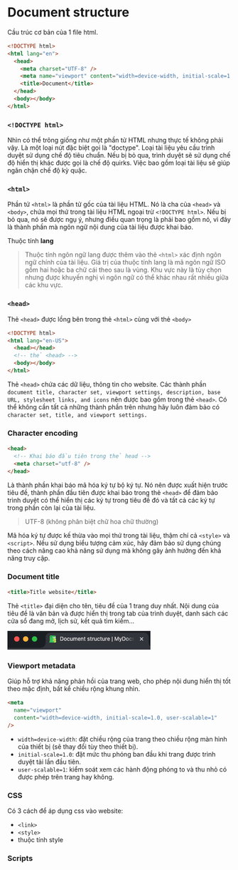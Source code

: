 # Document structure

Cầu trúc cơ bản của 1 file html.

```html
<!DOCTYPE html>
<html lang="en">
  <head>
    <meta charset="UTF-8" />
    <meta name="viewport" content="width=device-width, initial-scale=1.0" />
    <title>Document</title>
  </head>
  <body></body>
</html>
```

### `<!DOCTYPE html>`

Nhìn có thể trông giống như một phần tử HTML nhưng thực tế không phải vậy. Là một loại nút đặc biệt gọi là "doctype". Loại tài liệu yêu cầu trình duyệt sử dụng chế độ tiêu chuẩn. Nếu bị bỏ qua, trình duyệt sẽ sử dụng chế độ hiển thị khác được gọi là chế độ quirks. Việc bao gồm loại tài liệu sẽ giúp ngăn chặn chế độ kỳ quặc.

### `<html>`

Phần tử `<html>` là phần tử gốc của tài liệu HTML. Nó là cha của `<head>` và `<body>`, chứa mọi thứ trong tài liệu HTML ngoại trừ `<!DOCTYPE html>`. Nếu bị bỏ qua, nó sẽ được ngụ ý, nhưng điều quan trọng là phải bao gồm nó, vì đây là thành phần mà ngôn ngữ nội dung của tài liệu được khai báo.

Thuộc tính **lang**

> Thuộc tính ngôn ngữ lang được thêm vào thẻ `<html>` xác định ngôn ngữ chính của tài liệu. Giá trị của thuộc tính lang là mã ngôn ngữ ISO gồm hai hoặc ba chữ cái theo sau là vùng. Khu vực này là tùy chọn nhưng được khuyến nghị vì ngôn ngữ có thể khác nhau rất nhiều giữa các khu vực.

### `<head>`

Thẻ `<head>` được lồng bên trong thẻ `<html>` cùng với thẻ `<body>`

```html
<!DOCTYPE html>
<html lang="en-US">
  <head></head>
  <!-- thẻ <head> -->
  <body></body>
</html>
```

Thẻ `<head>` chứa các dữ liệu, thông tin cho website.
Các thành phần `document title, character set, viewport settings, description, base URL, stylesheet links, and icons` nên được bao gồm trong thẻ `<head>`.
Có thể không cần tất cả những thành phần trên nhưng hãy luôn đảm bảo có `character set, title, and viewport settings.`

### Character encoding

```html
<head>
  <!-- Khai báo đầu tiên trong thẻ head -->
  <meta charset="utf-8" />
</head>
```

Là thành phần khai báo mã hóa ký tự bộ ký tự. Nó nên được xuất hiện trước tiêu đề, thành phần đầu tiên được khai báo trong thẻ `<head>` để đảm bảo trình duyệt có thể hiển thị các ký tự trong tiêu đề đó và tất cả các ký tự trong phần còn lại của tài liệu.

> UTF-8 (không phân biệt chữ hoa chữ thường)

Mã hóa ký tự được kế thừa vào mọi thứ trong tài liệu, thậm chí cả `<style>` và `<script>`. Nếu sử dụng biểu tượng cảm xúc, hãy đảm bảo sử dụng chúng theo cách nâng cao khả năng sử dụng mà không gây ảnh hưởng đến khả năng truy cập.

### Document title

```html
<title>Title website</title>
```

Thẻ `<title>` đại diện cho tên, tiêu đề của 1 trang duy nhất. Nội dung của tiêu đề là văn bản và được hiển thị trong tab của trình duyệt, danh sách các cửa sổ đang mở, lịch sử, kết quả tìm kiếm...

![Title tab](../images/title-tab.png)

### Viewport metadata

Giúp hỗ trợ khả năng phản hồi của trang web, cho phép nội dung hiển thị tốt theo mặc định, bất kể chiều rộng khung nhìn.

```html
<meta
  name="viewport"
  content="width=device-width, initial-scale=1.0, user-scalable=1"
/>
```

- `width=device-width`: đặt chiều rộng của trang theo chiều rộng màn hình của thiết bị (sẽ thay đổi tùy theo thiết bị).
- `initial-scale=1.0`: đặt mức thu phóng ban đầu khi trang được trình duyệt tải lần đầu tiên.
- `user-scalable=1`: kiểm soát xem các hành động phóng to và thu nhỏ có được phép trên trang hay không.

### CSS

Có 3 cách để áp dụng css vào website:

- `<link>`
- `<style>`
- thuộc tính style

<!-- TODO: update later -->

### Scripts
